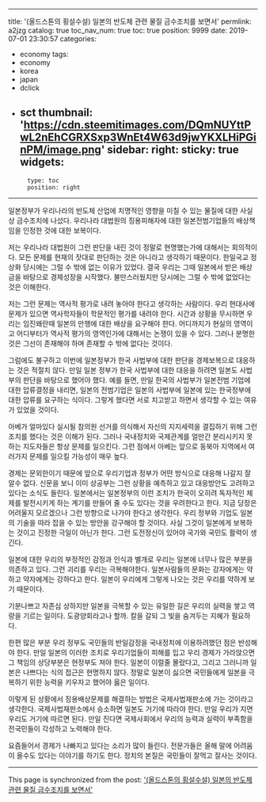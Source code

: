 
---
title: '(올드스톤의 횡설수설) 일본의 반도체 관련 물질 금수조치를 보면서'
permlink: a2jzg
catalog: true
toc_nav_num: true
toc: true
position: 9999
date: 2019-07-01 23:30:57
categories:
- economy
tags:
- economy
- korea
- japan
- dclick
- sct
thumbnail: 'https://cdn.steemitimages.com/DQmNUYttPwL2nEhCGRXSxp3WnEt4W63d9jwYKXLHiPGinPM/image.png'
sidebar:
    right:
        sticky: true
widgets:
    -
        type: toc
        position: right
---


일본정부가 우리나라의 반도체 산업에 치명적인 영향을 미칠 수 있는 물질에 대한 사실상 금수조치에 나섰다. 우리나라 대법원의 징용피해자에 대한 일본전범기업들의 배상책임을 인정한 것에 대한 보복이다. 

저는 우리나라 대법원이 그런 판단을 내린 것이 정말로 현명했는가에 대해서는 회의적이다. 모든 문제를 현재의 잣대로 판단하는 것은 아니라고 생각하기 때문이다. 한일국교 정상화 당시에는 그럴 수 밖에 없는 이유가 있었다. 결국 우리는 그때 일본에서 받은 배상금을 바탕으로 경제성장을 시작했다. 불만스러웠지만 당시에는 그럴 수 밖에 없었다는 것은 이해한다. 

저는 그런 문제는 역사적 평가로 내려 놓아야 한다고 생각하는 사람이다. 우리 현대사에 문제가 있으면 역사학자들이 학문적인 평가를 내려야 한다. 시간과 상황을 무시하면 우리는 임진왜란때 일본의 만행에 대한 배상을 요구해야 한다. 어디까지가 현실의 영역이고 어디부터가 역사적 평가의 영역인가에 대해서는 논쟁이 있을 수 있다. 그러나 분명한 것은 그선이 존재해야 하며 존재할 수 밖에 없다는 것이다. 

그럼에도 불구하고 이번에 일본정부가 한국 사법부에 대한 판단을 경제보복으로 대응하는 것은 적절치 않다. 만일 일본 정부가 한국 사법부에 대한 대응을 하려면 일본도 사법부의 판단을 바탕으로 했어야 했다. 예를 들면, 만일 한국의 사법부가 일본전범 기업에 대한 압류결정을 내리면, 일본의 전범기업은 일본의 사법부에 일본에 있는 한국정부에 대한 압류를 요구하는 식이다. 그렇게 했다면 서로 치고받고 하면서 생각할 수 있는 여유가 있었을 것이다. 

아베가 얼마있다 실시될 참의원 선거를 의식해서 자신의 지지세력을 결집하기 위해 그런 조치를 했다는 것은 이해가 된다. 그러나 국내정치와 국제관계를 얼만간 분리시키지 못하는 지도자들은 항상 문제를 일으킨다. 그런 점에서 아베는 앞으로 동북아 지역에서 여러가지 문제를 일으킬 가능성이 매우 높다. 

경제는 문외한이기 때문에 앞으로 우리기업과 정부가 어떤 방식으로 대응해 나갈지 잘 알수 없다. 신문을 보니 이미 상공부는 그런 상황을 예측하고 있고 대응방안도 고려하고 있다는 소식도 들린다. 일본에서는 일본정부의 이런 조치가 한국이 오히려 독자적인 체제를 발전시키게 하는 계기를 만들어 줄 수도 있다는 것을 우려한다고 한다. 지금 당장은 어려울지 모르겠으나 그런 방향으로 나가야 한다고 생각한다. 우리 정부와 기업도 일본의 기술을 따라 잡을 수 있는 방안을 강구해야 할 것이다. 사실 그것이 일본에게 보복하는 것이고 진정한 극일이 아닌가 한다. 그런 도전정신이 있어야 국가와 국민도 활력이 생긴다. 

일본에 대한 우리의 부정적인 감정과 인식과 별개로 우리는 일본에 너무나 많은 부분을 의존하고 있다. 그런 괴리를 우리는 극복해야한다. 일본사람들의 문화는 강자에게는 약하고 약자에게는 강하다고 한다. 일본이 우리에게 그렇게 나오는 것은 우리를 약하게 보기 때문이다.

기분나쁘고 자존심 상하지만 일본을 극복할 수 있는 유일한 길은 우리의 실력을 쌓고 역량을 기르는 일이다. 도광양회라고나 할까. 칼을 갈되 그 빛을 숨겨두는 지혜가 필요하다. 

한편 많은 부분 우리 정부도 국민들의 반일감정을 국내정치에 이용하려했던 점은 반성해야 한다. 만일 일본의 이러한 조치로 우리기업들이 피해를 입고 우리 경제가 가라앉으면 그 책임의 상당부분은 현정부도 져야 한다. 일본이 이럴줄 몰랐다고, 그리고 그러니까 일본은 나쁘다는 식의 접근은 현명하지 않다. 정말로 일본이 싫으면 국민들에게 일본을 극복하기 위한 능력을 키우자고 했어야 옳은 일이다. 

이렇게 된 상황에서 징용배상문제를 해결하는 방법은 국제사법재판소에 가는 것이라고 생각한다. 국제사법재판소에서 승소하면 일본도 거기에 따라야 한다. 만일 우리가 지면 우리도 거기에 따르면 된다. 만일 진다면 국제사회에서 우리의 능력과 실력이 부족함을 전국민들이 각성하고 노력해야 한다.

요즘들어서 경제가 나빠지고 있다는 소리가 많이 들린다. 전문가들은 올해 말에 어려움이 올수도 있다는 이야기를 하기도 한다. 정치의 본질은 국민들이 잘먹고 잘사는 것이다.

- - -

This page is synchronized from the post: ['(올드스톤의 횡설수설) 일본의 반도체 관련 물질 금수조치를 보면서'](https://steemit.com/@oldstone/a2jzg)
